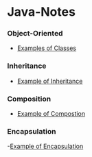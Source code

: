 # Java-Notes

### Object-Oriented
  - [Examples of Classes](https://github.com/Charles2005/Java-Notes/tree/master/ExampleOfClasses)
  
### Inheritance
  - [Example of Inheritance](https://github.com/Charles2005/Java-Notes/tree/master/Inheritance)

### Composition
  - [Example of Compostion](https://github.com/Charles2005/Java-Notes/tree/master/Compostion)

### Encapsulation
  -[Example of Encapsulation](https://github.com/Charles2005/Java-Notes/tree/master/Encapsulation)
